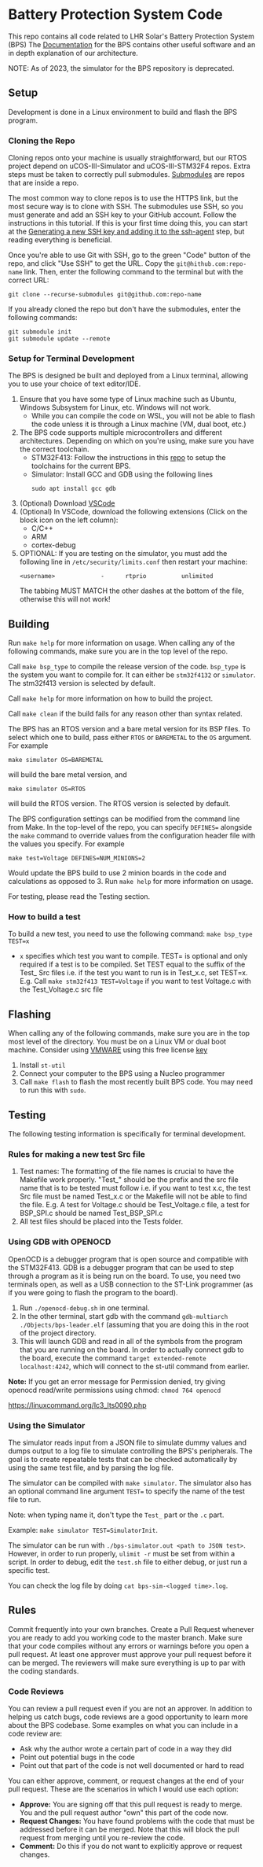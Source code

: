 # Battery Protection System Code
This repo contains all code related to LHR Solar's Battery Protection System (BPS)
The [Documentation](https://bps.readthedocs.io/en/latest/) for the BPS contains other useful software and an in depth explanation of our architecture.

NOTE: As of 2023, the simulator for the BPS repository is deprecated.

## Setup
Development is done in a Linux environment to build and flash the BPS program.

### Cloning the Repo
Cloning repos onto your machine is usually straightforward, but our RTOS project depend on uCOS-III-Simulator and uCOS-III-STM32F4 repos. Extra steps must be taken to correctly pull submodules. [Submodules](https://git-scm.com/book/en/v2/Git-Tools-Submodules) are repos that are inside a repo.

The most common way to clone repos is to use the HTTPS link, but the most secure way is to clone with SSH. The submodules use SSH, so you must generate and add an SSH key to your GitHub account. Follow the instructions in this tutorial. If this is your first time doing this, you can start at the [Generating a new SSH key and adding it to the ssh-agent](https://docs.github.com/en/github/authenticating-to-github/generating-a-new-ssh-key-and-adding-it-to-the-ssh-agent) step, but reading everything is beneficial.

Once you're able to use Git with SSH, go to the green "Code" button of the repo, and click "Use SSH" to get the URL. Copy the `git@hithub.com:repo-name` link. Then, enter the following command to the terminal but with the correct URL:

```
git clone --recurse-submodules git@github.com:repo-name
```
If you already cloned the repo but don't have the submodules, enter the following commands:

```
git submodule init
git submodule update --remote
```

### Setup for Terminal Development
The BPS is designed be built and deployed from a Linux terminal, allowing you to use your choice of text editor/IDE.
1. Ensure that you have some type of Linux machine such as Ubuntu, Windows Subsystem for Linux, etc. Windows will not work.
    - While you can compile the code on WSL, you will not be able to flash the code unless it is through a Linux machine (VM, dual boot, etc.)
2. The BPS code supports multiple microcontrollers and different architectures. Depending on which on you're using, make sure you have the correct toolchain.
    - STM32F413: Follow the instructions in this [repo](https://github.com/SijWoo/ARM-Toolchain-Setup) to setup the toolchains for the current BPS.
    - Simulator: Install GCC and GDB using the following lines
        ```
        sudo apt install gcc gdb
        ```
3. (Optional) Download [VSCode](https://code.visualstudio.com/)
4. (Optional) In VSCode, download the following extensions (Click on the block icon on the left column):
    - C/C++
    - ARM
    - cortex-debug
5. OPTIONAL: If you are testing on the simulator, you must add the following line in `/etc/security/limits.conf` then restart your machine:
    ```
    <username>             -      rtprio          unlimited
    ```
    The tabbing MUST MATCH the other dashes at the bottom of the file, otherwise this will not work!

## Building
Run `make help` for more information on usage. 
When calling any of the following commands, make sure you are in the top level of the repo.

Call `make bsp_type` to compile the release version of the code. `bsp_type` is the system you want to compile for. It can either be
`stm32f4132` or `simulator`. The stm32f413 version is selected by default.

Call `make help` for more information on how to build the project.

Call `make clean` if the build fails for any reason other than syntax related.

The BPS has an RTOS version and a bare metal version for its BSP files. To select which one to build, pass either `RTOS` or `BAREMETAL` to the `OS` argument. For example
```
make simulator OS=BAREMETAL
```
will build the bare metal version, and  
```
make simulator OS=RTOS
```
will build the RTOS version. The RTOS version is selected by default.

The BPS configuration settings can be modified from the command line from Make. In the top-level of the repo,
you can specify `DEFINES=` alongside the `make` command to override values from the configuration
header file with the values you specify. For example
```
make test=Voltage DEFINES=NUM_MINIONS=2
```
Would update the BPS build to use 2 minion boards in the code and calculations as opposed to 3.
Run `make help` for more information on usage.

For testing, please read the Testing section.

### How to build a test
To build a new test, you need to use the following command:
`make bsp_type TEST=x`

- `x` specifies which test you want to compile. TEST= is optional and only required if a test is to be compiled. Set TEST equal to the suffix of the Test_ Src files i.e. if the test you want to run is in Test_x.c, set TEST=x.
    E.g. Call `make stm32f413 TEST=Voltage` if you want to test Voltage.c with the Test_Voltage.c src file

## Flashing
When calling any of the following commands, make sure you are in the top most level of the directory.
You must be on a Linux VM or dual boot machine. Consider using [VMWARE](https://kb.vmware.com/s/article/2057907) 
using this free license [key](https://gist.github.com/williamgh2019/cc2ad94cc18cb930a0aab42ed8d39e6f)

1. Install `st-util`
2. Connect your computer to the BPS using a Nucleo programmer
3. Call `make flash` to flash the most recently built BPS code. You may need to run this with `sudo`.

## Testing
The following testing information is specifically for terminal development.

### Rules for making a new test Src file
1. Test names: The formatting of the file names is crucial to have the Makefile work properly. "Test_" should be the prefix and the src file name that is to be tested must follow i.e. if you want to test x.c, the test Src file must be named Test_x.c or the Makefile will not be able to find the file.
    E.g. A test for Voltage.c should be Test_Voltage.c file, a test for BSP_SPI.c should be named Test_BSP_SPI.c
2. All test files should be placed into the Tests folder.

### Using GDB with OPENOCD
OpenOCD is a debugger program that is open source and compatible with the STM32F413. 
GDB is a debugger program that can be used to step through a program as it is being run on the board. To use, you need two terminals open, as well as a USB connection to the ST-Link programmer (as if you were going to flash the program to the board). 
1. Run `./openocd-debug.sh` in one terminal.
2. In the other terminal, start gdb with the command `gdb-multiarch ./Objects/bps-leader.elf` (assuming that you are doing this in the root of the project directory.
3. This will launch GDB and read in all of the symbols from the program that you are running on the board. In order to actually connect gdb to the board, execute the command `target extended-remote localhost:4242`, which will connect to the st-util command from earlier.

**Note:** If you get an error message for Permission denied, try giving openocd read/write permissions using chmod: `chmod 764 openocd`

https://linuxcommand.org/lc3_lts0090.php

### Using the Simulator
The simulator reads input from a JSON file to simulate dummy values and dumps output to a log file to simulate controlling the BPS's peripherals. The goal is to create repeatable tests that can be checked automatically by using the same test file, and by parsing the log file.

The simulator can be compiled with `make simulator`. The simulator also has an optional command line argument `TEST=` to specify the name of the test file to run. 

Note: when typing name it, don't type the `Test_` part or the `.c` part.

Example: `make simulator TEST=SimulatorInit`.

The simulator can be run with `./bps-simulator.out <path to JSON test>`. However, in order to run properly, `ulimit -r` must be set from within a script. In order to debug, edit the `test.sh` file
to either debug, or just run a specific test.

You can check the log file by doing `cat bps-sim-<logged time>.log`.

## Rules
Commit frequently into your own branches. Create a Pull Request whenever you are ready to add you working code to the master branch. Make sure that your code compiles without any errors or warnings before you open a pull request. At least one approver must approve your pull request before it can be merged. The reviewers will make sure everything is up to par with the coding standards.

### Code Reviews
You can review a pull request even if you are not an approver. In addition to helping us catch bugs, code reviews are a good opportunity to learn more about the BPS codebase. Some examples on what you can include in a code review are:
- Ask why the author wrote a certain part of code in a way they did
- Point out potential bugs in the code
- Point out that part of the code is not well documented or hard to read

You can either approve, comment, or request changes at the end of your pull request. These are the scenarios in which I would use each option:
- **Approve:** You are signing off that this pull request is ready to merge. You and the pull request author "own" this part of the code now.
- **Request Changes:** You have found problems with the code that must be addressed before it can be merged. Note that this will block the pull request from merging until you re-review the code.
- **Comment:** Do this if you do not want to explicitly approve or request changes.
